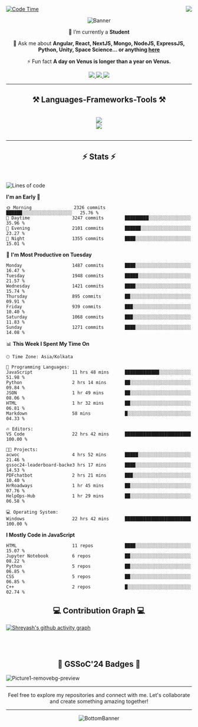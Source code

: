 <div>
 
<img align="right" src="https://visitor-badge.laobi.icu/badge?page_id=shreyash3087.shreyash3087" />

 [![Code Time](https://wakatime.com/badge/user/cd5f70df-e644-46f4-a03b-e1ce78615131.svg)](https://wakatime.com/@cd5f70df-e644-46f4-a03b-e1ce78615131)
 
</div>


<div align="center">
 
![Banner](https://github.com/user-attachments/assets/fe33d289-b057-4d85-ad76-3103802aa9e1)

</div>


<div align="center">
 
 🔭 I’m currently a **Student** 

💬 Ask me about **Angular, React, NextJS, Mongo, NodeJS, ExpressJS, Python, Unity, Space Science... or anything [here](https://github.com/shreyash3087/shreyash3087/issues)**

⚡ Fun fact **A day on Venus is longer than a year on Venus.**

</div>
 
<div align="center"> 
  <a href="mailto:shreyash3087@gmail.com">
    <img src="https://img.shields.io/badge/Gmail-333333?style=for-the-badge&logo=gmail&logoColor=red" />
  </a>
  <a href="https://www.linkedin.com/in/shreyash-srivastava-1a1161280" target="_blank">
    <img src="https://img.shields.io/badge/LinkedIn-0077B5?style=for-the-badge&logo=linkedin&logoColor=white" target="_blank" />
  </a>
  <a href="https://github.com/shreyash3087" target="_blank">
     <img src="https://img.shields.io/badge/Github-FF5722?style=for-the-badge&logo=github&logoColor=white" target="_blank" />
  </a>
</div>
<hr/>
 
<h2 align="center">⚒️ Languages-Frameworks-Tools ⚒️</h2>
<br/>
<div align="center">
    <img src="https://skillicons.dev/icons?i=react,bootstrap,html,css,vscode,github,figma,cpp,vercel,netlify" /><br>
    <img src="https://skillicons.dev/icons?i=tailwind,git,nodejs,python,javascript,typescript,express,firebase,mongodb,nextjs,unity,azure,blender" /><br>
</div>

<br/>
<hr/>

<h2 align="center">⚡ Stats ⚡</h2>

<br>
<div>
 
 
<!--START_SECTION:waka-->
![Lines of code](https://img.shields.io/badge/From%20Hello%20World%20I%27ve%20Written-4.9%20million%20lines%20of%20code-blue)

**I'm an Early 🐤** 

```text
🌞 Morning                2326 commits        ██████░░░░░░░░░░░░░░░░░░░   25.76 % 
🌆 Daytime                3247 commits        █████████░░░░░░░░░░░░░░░░   35.96 % 
🌃 Evening                2101 commits        ██████░░░░░░░░░░░░░░░░░░░   23.27 % 
🌙 Night                  1355 commits        ████░░░░░░░░░░░░░░░░░░░░░   15.01 % 
```
📅 **I'm Most Productive on Tuesday** 

```text
Monday                   1487 commits        ████░░░░░░░░░░░░░░░░░░░░░   16.47 % 
Tuesday                  1948 commits        █████░░░░░░░░░░░░░░░░░░░░   21.57 % 
Wednesday                1421 commits        ████░░░░░░░░░░░░░░░░░░░░░   15.74 % 
Thursday                 895 commits         ██░░░░░░░░░░░░░░░░░░░░░░░   09.91 % 
Friday                   939 commits         ███░░░░░░░░░░░░░░░░░░░░░░   10.40 % 
Saturday                 1068 commits        ███░░░░░░░░░░░░░░░░░░░░░░   11.83 % 
Sunday                   1271 commits        ████░░░░░░░░░░░░░░░░░░░░░   14.08 % 
```


📊 **This Week I Spent My Time On** 

```text
🕑︎ Time Zone: Asia/Kolkata

💬 Programming Languages: 
JavaScript               11 hrs 48 mins      █████████████░░░░░░░░░░░░   51.98 % 
Python                   2 hrs 14 mins       ██░░░░░░░░░░░░░░░░░░░░░░░   09.84 % 
JSON                     1 hr 49 mins        ██░░░░░░░░░░░░░░░░░░░░░░░   08.06 % 
HTML                     1 hr 32 mins        ██░░░░░░░░░░░░░░░░░░░░░░░   06.81 % 
Markdown                 58 mins             █░░░░░░░░░░░░░░░░░░░░░░░░   04.33 % 

🔥 Editors: 
VS Code                  22 hrs 42 mins      █████████████████████████   100.00 % 

🐱‍💻 Projects: 
acwoc                    4 hrs 52 mins       █████░░░░░░░░░░░░░░░░░░░░   21.46 % 
gssoc24-leaderboard-backe3 hrs 17 mins       ████░░░░░░░░░░░░░░░░░░░░░   14.53 % 
PDFchatbot               2 hrs 21 mins       ███░░░░░░░░░░░░░░░░░░░░░░   10.40 % 
HrRoadways               1 hr 45 mins        ██░░░░░░░░░░░░░░░░░░░░░░░   07.76 % 
HelpOps-Hub              1 hr 29 mins        ██░░░░░░░░░░░░░░░░░░░░░░░   06.58 % 

💻 Operating System: 
Windows                  22 hrs 42 mins      █████████████████████████   100.00 % 
```

**I Mostly Code in JavaScript** 

```text
HTML                     11 repos            ████░░░░░░░░░░░░░░░░░░░░░   15.07 % 
Jupyter Notebook         6 repos             ██░░░░░░░░░░░░░░░░░░░░░░░   08.22 % 
Python                   5 repos             ██░░░░░░░░░░░░░░░░░░░░░░░   06.85 % 
CSS                      5 repos             ██░░░░░░░░░░░░░░░░░░░░░░░   06.85 % 
C++                      2 repos             █░░░░░░░░░░░░░░░░░░░░░░░░   02.74 % 
```




<!--END_SECTION:waka-->

</div>

<div>
  <div align="center" ><h2 align="center">💻 Contribution Graph 💻</h2></div>
 
  [![Shreyash's github activity graph](https://github-readme-activity-graph.vercel.app/graph?username=shreyash3087&hide_border=true&theme=github)](https://github.com/ashutosh00710/github-readme-activity-graph)
 
</div>

<br/><br/>

<h2 align="center">🔰 GSSoC'24 Badges 🔰</h2>

![Picture1-removebg-preview](https://github.com/user-attachments/assets/4ece96a5-043a-44df-b51b-40738d3603ff)

<div align="center"> 
  <hr/>
  Feel free to explore my repositories and connect with me. Let's collaborate and create something amazing together!
  <hr/>
</div>

<div align="center">
 
![BottomBanner](https://github.com/user-attachments/assets/7afe064f-9b9f-401d-bec1-35c8625bb3dc)

</div>

